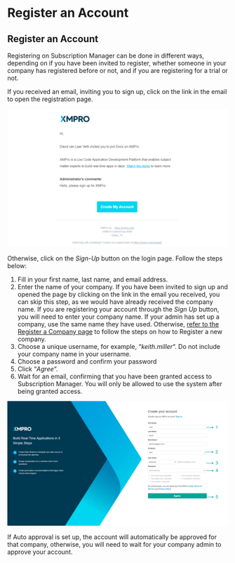 # Register an Account

## Register an Account

Registering on Subscription Manager can be done in different ways, depending on if you have been invited to register, whether someone in your company has registered before or not, and if you are registering for a trial or not.

If you received an email, inviting you to sign up, click on the link in the email to open the registration page.&#x20;

![](<../../.gitbook/assets/image (138).png>)

Otherwise, click on the _Sign-Up_ button on the login page. Follow the steps below:

1. Fill in your first name, last name, and email address.
2. Enter the name of your company. If you have been invited to sign up and opened the page by clicking on the link in the email you received, you can skip this step, as we would have already received the company name. If you are registering your account through the _Sign Up_ button, you will need to enter your company name. If your admin has set up a company, use the same name they have used. Otherwise, [refer to the Register a Company page](../companies/register-a-company.md) to follow the steps on how to Register a new company.
3. Choose a unique username, for example, “_keith.miller_“. Do not include your company name in your username.
4. Choose a password and confirm your password
5. Click “_Agree_“.
6. Wait for an email, confirming that you have been granted access to Subscription Manager. You will only be allowed to use the system after being granted access.

![](../../.gitbook/assets/rego2.png)

If Auto approval is set up, the account will automatically be approved for that company, otherwise, you will need to wait for your company admin to approve your account.&#x20;
